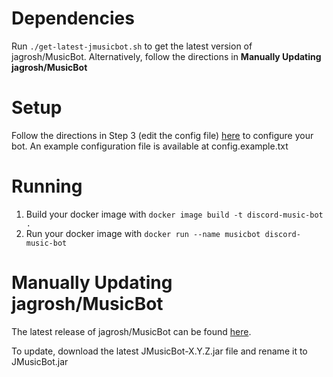 # Dependencies
Run `./get-latest-jmusicbot.sh` to get the latest version of jagrosh/MusicBot.
Alternatively, follow the directions in **Manually Updating jagrosh/MusicBot**

# Setup
Follow the directions in Step 3 (edit the config file) [here](https://github.com/jagrosh/MusicBot/wiki/Setup#3-edit-the-config-file) to configure your bot.
An example configuration file is available at config.example.txt

# Running
1. Build your docker image with `docker image build -t discord-music-bot .`
2. Run your docker image with `docker run --name musicbot discord-music-bot`

# Manually Updating jagrosh/MusicBot
The latest release of jagrosh/MusicBot can be found [here](https://github.com/jagrosh/MusicBot/releases/latest).

To update, download the latest JMusicBot-X.Y.Z.jar file and rename it to JMusicBot.jar
